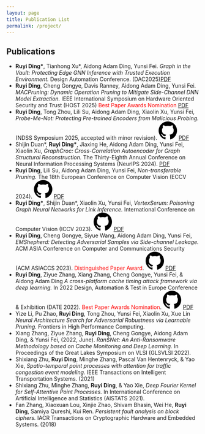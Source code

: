 ```yaml
---
layout: page
title: Publication List
permalink: /project/
---
```

## Publications
- **Ruyi Ding\***, Tianhong Xu\*, Aidong Adam Ding, Yunsi Fei. *Graph in the Vault: Protecting Edge GNN Inference with Trusted Execution Environment.* Design Automation Conference. (DAC2025)<a href="https://arxiv.org/pdf/2502.15012" target="_blank">PDF</a>
- **Ruyi Ding**, Cheng Gongye, Davis Ranney, Aidong Adam Ding, Yunsi Fei. *MACPruning: Dynamic Operation Pruning to Mitigate Side-Channel DNN Model Extraction.* IEEE International Symposium on Hardware Oriented Security and Trust (HOST 2025) <span style="color:red"> Best Paper Awards Nomination</span> <a href="https://arxiv.org/pdf/2502.15020" target="_blank">PDF</a>
- **Ruyi Ding**, Tong Zhou, Lili Su, Aidong Adam Ding, Xiaolin Xu, Yunsi Fei, *Probe-Me-Not: Protecting Pre-trained Encoders from Malicious Probing.* (NDSS Symposium 2025, accepted with minor revision). [![GitHub](./assets/images/github.svg)](https://github.com/RollinDing/EncoderLock) <a href="https://arxiv.org/pdf/2411.12508" target="_blank">PDF</a>
- Shijin Duan\*, **Ruyi Ding\***, Jiaxing He, Aidong Adam Ding, Yunsi Fei, Xiaolin Xu, *GraphCroc: Cross-Correlation Autoencoder for Graph Structural Reconstruction.* The Thirty-Eighth Annual Conference on Neural Information Processing Systems (NeurIPS 2024). <a href="https://arxiv.org/pdf/2410.03396" target="_blank">PDF</a>
- **Ruyi Ding**, Lili Su, Aidong Adam Ding, Yunsi Fei, *Non-transferable Pruning.* The 18th European Conference on Computer Vision (ECCV 2024). [![GitHub](./assets/images/github.svg)](https://github.com/RollinDing/DNN-NTL-Pruning) <a href="https://arxiv.org/pdf/2410.08015" target="_blank">PDF</a>
- **Ruyi Ding\***, Shijin Duan\*, Xiaolin Xu, Yunsi Fei, *VertexSerum: Poisoning Graph Neural Networks for Link Inference.* International Conference on Computer Vision (ICCV 2023). [![GitHub](./assets/images/github.svg)](https://github.com/RollinDing/VertexSerum)
<a href="https://openaccess.thecvf.com/content/ICCV2023/papers/Ding_VertexSerum_Poisoning_Graph_Neural_Networks_for_Link_Inference_ICCV_2023_paper.pdf" target="_blank">PDF</a>
- **Ruyi Ding**, Cheng Gongye, Siyue Wang, Aidong Adam Ding, Yunsi Fei, *EMShepherd: Detecting Adversarial Samples via Side-channel Leakage.*  ACM ASIA Conference on Computer and Communications Security (ACM ASIACCS 2023). <span style="color:red"> Distinguished Paper Award</span>. [![GitHub](./assets/images/github.svg)](https://github.com/RollinDing/em-adversarial-detection) 
<a href="https://arxiv.org/pdf/2303.15571" target="_blank">PDF</a>
- **Ruyi Ding**, Ziyue Zhang, Xiang Zhang, Cheng Gongye, Yunsi Fei, & Aidong Adam Ding *A cross-platform cache timing attack framework via deep learning.* In 2022 Design, Automation & Test in Europe Conference & Exhibition (DATE 2022).  <span style="color:red"> Best Paper Awards Nomination</span>. [![GitHub](./assets/images/github.svg)](https://github.com/RollinDing/em-adversarial-detection)
<a href="https://par.nsf.gov/servlets/purl/10351468" target="_blank">PDF</a>
- Yize Li, Pu Zhao, **Ruyi Ding**, Tong Zhou, Yunsi Fei, Xiaolin Xu, Xue Lin *Neural Architecture Search for Adversarial Robustness via Learnable Pruning.* Frontiers in High Performance Computing.
- Xiang Zhang, Ziyue Zhang, **Ruyi Ding**, Cheng Gongye, Aidong Adam Ding, & Yunsi Fei, (2022, June). *Ran$Net: An Anti-Ransomware Methodology based on Cache Monitoring and Deep Learning.* In Proceedings of the Great Lakes Symposium on VLSI (GLSVLSI 2022).
- Shixiang Zhu, **Ruyi Ding**, Minghe Zhang, Pascal Van Hentenryck, & Yao Xie, *Spatio-temporal point processes with attention for traffic congestion event modeling.* IEEE Transactions on Intelligent Transportation Systems. (2021)
- Shixiang Zhu, Minghe Zhang, **Ruyi Ding**, & Yao Xie,  *Deep Fourier Kernel for Self-Attentive Point Processes.* In International Conference on Artificial Intelligence and Statistics (AISTATS 2021).
- Fan Zhang, Xiaoxuan Lou, Xinjie Zhao, Shivam Bhasin, Wei He, **Ruyi Ding**, Samiya Qureshi, Kui Ren. *Persistent fault analysis on block ciphers.* IACR Transactions on Cryptographic Hardware and Embedded Systems. (2018)